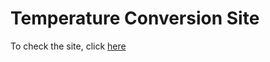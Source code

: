 # Temperature Conversion Site
To check the site, click [here](https://revou-fundamental-course.github.io/12-jun-23-faybeez/)
